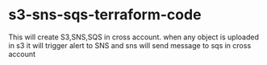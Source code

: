 # s3-sns-sqs-terraform-code
This will create S3,SNS,SQS in cross account. when any object is uploaded in s3 it will trigger alert to SNS and sns will send message to sqs in cross account
